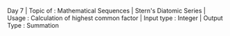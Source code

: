 Day 7 |
Topic of : Mathematical Sequences |
Stern's Diatomic Series |
Usage : Calculation of highest common factor |
Input type : Integer |
Output Type : Summation
